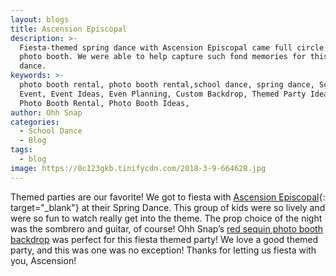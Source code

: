 ```yaml
---
layout: blogs
title: Ascension Episcopal
description: >-
  Fiesta-themed spring dance with Ascension Episcopal came full circle with our
  photo booth. We were able to help capture such fond memories for this school
  dance.
keywords: >-
  photo booth rental, photo booth rental,school dance, spring dance, School
  Event, Event Ideas, Even Planning, Custom Backdrop, Themed Party Ideas, Local
  Photo Booth Rental, Photo Booth Ideas,
author: Ohh Snap
categories:
  - School Dance
  - Blog
tags:
  - blog
image: https://0c123gkb.tinifycdn.com/2018-3-9-66462B.jpg
---
```

Themed parties are our favorite\! We got to fiesta with&nbsp;[Ascension Episcopal](https://www.ascensionbluegators.org/){: target="_blank"}&nbsp;at their Spring Dance. This group of kids were so lively and were so fun to watch really get into the theme. The prop choice of the night was the sombrero and guitar, of course\! Ohh Snap’s&nbsp;[red sequin photo booth backdrop](https://ohhsnapbooth.com/photo-booth-and-photography-backdrops.html)&nbsp;was perfect for this fiesta themed party\! We love a good themed party, and this was one was no exception\! Thanks for letting us fiesta with you, Ascension\!
